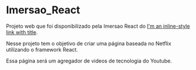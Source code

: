 # Imersao_React

Projeto web que foi disponibilizado pela Imersao React do 
[I'm an inline-style link with title](https://www.alura.com.br/imersao-react "Alura Cursos"). 

Nesse projeto tem o objetivo de criar uma página baseada no Netflix utilizando o framework React. 

Essa página será um agregador de videos de tecnologia do Youtube.